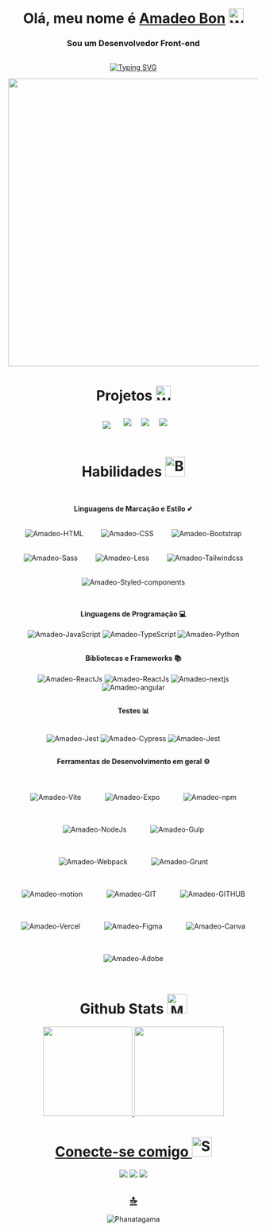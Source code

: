 <h1 align="center">Olá, meu nome é <a href="https://amadeobon.netlify.app/" target="_blank">Amadeo Bon</a>
<img src="https://raw.githubusercontent.com/Tarikul-Islam-Anik/Animated-Fluent-Emojis/master/Emojis/Hand%20gestures/Waving%20Hand%20Light%20Skin%20Tone.png" alt="Waving Hand Light Skin Tone" width="30" height="30" /></h1>
<h3 align="center"> &nbsp; Sou um Desenvolvedor Front-end &nbsp; </h3>

##

<div align="center">
    
[![Typing SVG](https://readme-typing-svg.herokuapp.com?color=%2336BCF7&center=true&vCenter=true&width=650&lines=|Oi+|Hello+|+Hola+|Bonjour+|Привет+|你好+|こんにちは+|नमस्ते;+Welcome+to+my+profile+🌍 )](https://git.io/typing-svg)
<!-- Oi | Hola | Olá | Bonjour | Привет | 你好 | こんにちは | أهلا | नमस्ते -->
</div>


<div id="header" align="center">
    <a href="https://github.com/Ahmed-dev-dragon/">
  <img src="https://github.com/Anmol-Baranwal/Cool-GIFs-For-GitHub/assets/74038190/7d484dc9-68a9-4ee6-a767-aea59035c12d" width="580">
       </a>
</div>

<div  align="center">

# Projetos <img src="https://raw.githubusercontent.com/Tarikul-Islam-Anik/Animated-Fluent-Emojis/master/Emojis/Hand%20gestures/Writing%20Hand%20Light%20Skin%20Tone.png" alt="Writing Hand Light Skin Tone" width="30" height="30" />

<div style="display: flex; flex-wrap: wrap; justify-content: center; align="center;">
    <a href="https://github.com/Amadeo-Frontend/React-Native__Cat-adoption-app" style="margin: 16px;">
        <img src="https://github-readme-stats.vercel.app/api/pin/?username=Amadeo-Frontend&repo=React-Native__Cat-adoption-app&bg_color=000&border_color=30A3DC&show_icons=true&icon_color=30A3DC&title_color=E94D5F&text_color=FFF">
    </a>

   
<a href="https://github.com/Amadeo-Frontend/Angular-Quiz" style="margin: 10px;">
        <img src="https://github-readme-stats.vercel.app/api/pin/?username=Amadeo-Frontend&repo=Angular-Quiz&bg_color=000&border_color=30A3DC&show_icons=true&icon_color=30A3DC&title_color=E94D5F&text_color=FFF">
    </a>

 <a href="https://github.com/Amadeo-Frontend/Chat-codex" style="margin: 10px;">
        <img src="https://github-readme-stats.vercel.app/api/pin/?username=Amadeo-Frontend&repo=Chat-codex&bg_color=000&border_color=30A3DC&show_icons=true&icon_color=30A3DC&title_color=E94D5F&text_color=FFF">
    </a>

 <a href="https://github.com/Amadeo-Frontend/Bondevs-weather-app" style="margin: 10px;">
        <img src="https://github-readme-stats.vercel.app/api/pin/?username=Amadeo-Frontend&repo=Bondevs-weather-app&bg_color=000&border_color=30A3DC&show_icons=true&icon_color=30A3DC&title_color=E94D5F&text_color=FFF">
    </a>
    </a>
</div>

</div>
<div  align="center">
    
# Habilidades <img src="https://raw.githubusercontent.com/Tarikul-Islam-Anik/Animated-Fluent-Emojis/master/Emojis/Hand%20gestures/Brain.png" alt="Brain" width="40" height="40" />
</div>

 <div style="display: inline_block" align="center"><br>

 <strong>Linguagens de Marcação e Estilo ✔</strong> <br /> <br />
     <img align="center" style="margin: 16px;" alt="Amadeo-HTML" src="https://img.shields.io/badge/HTML-ff000?style=for-the-badge&logo=html5&logoColor=red">
     <img align="center" style="margin: 16px;" alt="Amadeo-CSS" src="https://img.shields.io/badge/CSS3-1572B6?style=for-the-badge&logo=css3&logoColor=white">
     <img align="center" style="margin: 16px;" alt="Amadeo-Bootstrap" src="https://img.shields.io/badge/Bootstrap-563D7C?style=for-the-badge&logo=bootstrap&logoColor=white">
     <img align="center" style="margin: 16px;" alt="Amadeo-Sass" src="https://img.shields.io/badge/Sass-CC6699?style=for-the-badge&logo=sass&logoColor=white">
     <img align="center" style="margin: 16px;" alt="Amadeo-Less" src="https://img.shields.io/badge/less-1572B6?style=for-the-badge&logo=less&logoColor=white">
     <img align="center" style="margin: 16px;" alt="Amadeo-Tailwindcss" src="https://img.shields.io/badge/Tailwind_CSS-38B2AC?style=for-the-badge&logo=tailwind-css&logoColor=white">
     <img align="center" style="margin: 16px;" alt="Amadeo-Styled-components" src="https://img.shields.io/badge/styled--components-DB7093?style=for-the-badge&logo=styled-components&logoColor=white">

## 

<strong>Linguagens de Programação 💻</strong> <br /> <br/>
     <img align="center" alt="Amadeo-JavaScript" src="https://img.shields.io/badge/JavaScript-323330?style=for-the-badge&logo=javascript&logoColor=F7DF1E">
     <img align="center" alt="Amadeo-TypeScript" src="https://img.shields.io/badge/TypeScript-007ACC?style=for-the-badge&logo=typescript&logoColor=white">
     <img align="center" alt="Amadeo-Python" src="https://img.shields.io/badge/Python-20232A?style=for-the-badge&logo=python">

##

<strong>Bibliotecas e Frameworks 📚</strong> <br/> <br />
     <img align="center" alt="Amadeo-ReactJs" src="https://img.shields.io/badge/React-20232A?style=for-the-badge&logo=react&logoColor=61DAFB">
     <img align="center" alt="Amadeo-ReactJs" src="https://img.shields.io/badge/React_Native-20232A?style=for-the-badge&logo=react&logoColor=61DAFB">
     <img align="center" alt="Amadeo-nextjs" src="https://img.shields.io/badge/next.js-20232A?style=for-the-badge&logo=next.js&logoColor=white">
     <img align="center" alt="Amadeo-angular" src="https://img.shields.io/badge/angular-20232A?style=for-the-badge&logo=angular">

##

<strong>Testes 📊</strong> <br/> <br />

<img align="center" alt="Amadeo-Jest" src="https://img.shields.io/badge/Jest-323330?style=for-the-badge&logo=Jest&logoColor=white">
<img align="center" alt="Amadeo-Cypress" src="https://img.shields.io/badge/cypress-green?style=for-the-badge&logo=cypress">
<img align="center" alt="Amadeo-Jest" src="https://img.shields.io/badge/testing%20library-323330?style=for-the-badge&logo=testing-library&logoColor=red">

##

<strong>Ferramentas de Desenvolvimento em geral ⚙</strong> <br/> <br />
<div style="display: flex; flex-wrap: wrap; justify-content: center; align="center;>
     <img align="center" style="margin: 16px; padding: 8px;" alt="Amadeo-Vite" src="https://img.shields.io/badge/vite-000?style=for-the-badge&logo=vite">
     <img align="center" style="margin: 16px; padding: 8px;" alt="Amadeo-Expo" src="https://img.shields.io/badge/expo-000?style=for-the-badge&logo=expo">
     <img align="center" style="margin: 16px; padding: 8px;" alt="Amadeo-npm" src="https://img.shields.io/badge/Npm-F80000?style=for-the-badge&logo=Npm&logoColor=white">
     <img align="center" style="margin: 16px; padding: 8px;" alt="Amadeo-NodeJs" src="https://img.shields.io/badge/Node.js-43853D?style=for-the-badge&logo=node.js&logoColor=white">
     <img align="center" style="margin: 16px; padding: 8px;" alt="Amadeo-Gulp" src="https://img.shields.io/badge/Gulp.js-4A4A55?style=for-the-badge&logo=gulp&logoColor=FF3E00">
     <img align="center" style="margin: 16px; padding: 8px;" alt="Amadeo-Webpack" src="https://img.shields.io/badge/webpack-0175C2?style=for-the-badge&logo=webpack&logoColor=white">
     <img align="center" style="margin: 16px; padding: 8px;" alt="Amadeo-Grunt" src="https://img.shields.io/badge/Grunt.js-000?style=for-the-badge&logo=grunt">
     <img align="center" style="margin: 16px; padding: 8px;" alt="Amadeo-motion" src="https://img.shields.io/badge/Framer-black?style=for-the-badge&logo=framer&logoColor=blue">
     <img align="center" style="margin: 16px; padding: 8px;" alt="Amadeo-GIT" src="https://img.shields.io/badge/Git-DA1F26?style=for-the-badge&logo=Git&logoColor=white">
     <img align="center" style="margin: 16px; padding: 8px;" alt="Amadeo-GITHUB" src="https://img.shields.io/badge/GitHub-000000?style=for-the-badge&logo=github&logoColor=white">
     <img align="center" style="margin: 16px; padding: 8px;" alt="Amadeo-Vercel" src="https://img.shields.io/badge/Vercel-000000?style=for-the-badge&logo=vercel&logoColor=white">
     <img align="center" style="margin: 16px; padding: 8px;" alt="Amadeo-Figma" src="https://img.shields.io/badge/Figma-F24E1E?style=for-the-badge&logo=figma&logoColor=white">
     <img align="center" style="margin: 16px; padding: 8px;" alt="Amadeo-Canva" src="https://img.shields.io/badge/Canva-%2300C4CC.svg?&style=for-the-badge&logo=Canva&logoColor=white">
     <img align="center" style="margin: 16px; padding: 8px;" alt="Amadeo-Adobe" src="https://img.shields.io/badge/Adobe%20XD-470137?style=for-the-badge&logo=Adobe%20XD&logoColor=#FF61F6">
   </div>

##
# Github Stats <img src="https://raw.githubusercontent.com/Tarikul-Islam-Anik/Animated-Fluent-Emojis/master/Emojis/People%20with%20professions/Man%20Technologist%20Light%20Skin%20Tone.png" alt="Man Technologist Light Skin Tone" width="40" height="40" />
<div align="center">
  <a href="https://github.com/Amadeo-Frontend">
  <img height="180em" src="https://github-readme-stats.vercel.app/api?username=Amadeo-Frontend&show_icons=true&theme=codeSTACKr&include_all_commits=true&count_private=true"/>
  <img height="180em" src="https://github-readme-stats.vercel.app/api/top-langs/?username=Amadeo-Frontend&layout=compact&langs_count=7&theme=github_dark"/>
</div>


  # Conecte-se comigo <img src="https://raw.githubusercontent.com/Tarikul-Islam-Anik/Animated-Fluent-Emojis/master/Emojis/Smilies/Smiling%20Face%20with%20Smiling%20Eyes.png" alt="Smiling Face with Smiling Eyes" width="40" height="40" />
  <div>
     <a href="https://www.instagram.com/amadeo_bon/" target="_blank"><img src="https://img.shields.io/badge/-Instagram-%23E4405F?style=for-the-badge&logo=instagram&logoColor=white" target="_blank"></a>
     <a href="https://www.linkedin.com/in/amadeo-bon/" target="_blank"><img src="https://img.shields.io/badge/LinkedIn-0077B5?style=for-the-badge&logo=linkedin&logoColor=white" target="_blank"></a>
     <a href="mailto:amadeobon@outlook.com" target="_blank"><img src="https://img.shields.io/badge/Outlook-0078D4?style=for-the-badge&logo=Microsoft-outlook&logoColor=white"></a>
     
      
  ## [🔝](#--Sou-um-Desenvolvedor-Front-end--)
  ![Phanatagama](https://raw.githubusercontent.com/Trilokia/Trilokia/379277808c61ef204768a61bbc5d25bc7798ccf1/bottom_header.svg)
    
  </div>
